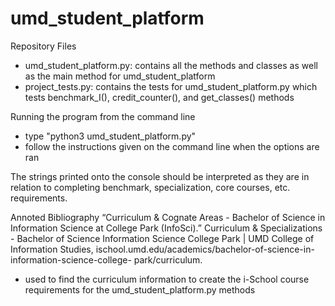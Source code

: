 # umd_student_platform

Repository Files

  * umd_student_platform.py: contains all the methods and classes as well as the main method for umd_student_platform
  * project_tests.py: contains the tests for umd_student_platform.py which tests benchmark_I(), credit_counter(), and get_classes() methods

Running the program from the command line

  * type "python3 umd_student_platform.py"
  * follow the instructions given on the command line when the options are ran

The strings printed onto the console should be interpreted as they are in relation to completing benchmark, specialization, core courses, etc. requirements.

Annoted Bibliography
“Curriculum &amp; Cognate Areas -&nbsp;Bachelor of Science in Information Science at College Park (InfoSci).” Curriculum &amp; Specializations - Bachelor of 
 Science Information Science College Park | UMD College of Information Studies, ischool.umd.edu/academics/bachelor-of-science-in-information-science-college-
 park/curriculum. 
 * used to find the curriculum information to create the i-School course requirements for the umd_student_platform.py methods

